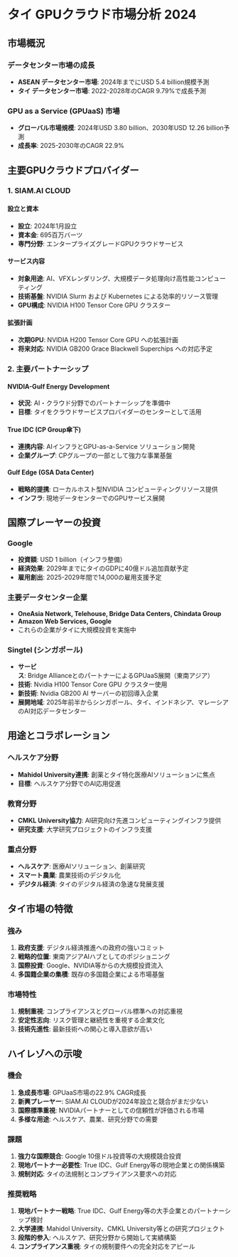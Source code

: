 # タイ GPUクラウド市場分析 2024

## 市場概況

### データセンター市場の成長
- **ASEAN データセンター市場**: 2024年までにUSD 5.4 billion規模予測
- **タイ データセンター市場**: 2022-2028年のCAGR 9.79%で成長予測

### GPU as a Service (GPUaaS) 市場
- **グローバル市場規模**: 2024年USD 3.80 billion、2030年USD 12.26 billion予測
- **成長率**: 2025-2030年のCAGR 22.9%

## 主要GPUクラウドプロバイダー

### 1. SIAM.AI CLOUD
#### 設立と資本
- **設立**: 2024年1月設立
- **資本金**: 695百万バーツ
- **専門分野**: エンタープライズグレードGPUクラウドサービス

#### サービス内容
- **対象用途**: AI、VFXレンダリング、大規模データ処理向け高性能コンピューティング
- **技術基盤**: NVIDIA Slurm および Kubernetes による効率的リソース管理
- **GPU構成**: NVIDIA H100 Tensor Core GPU クラスター

#### 拡張計画
- **次期GPU**: NVIDIA H200 Tensor Core GPU への拡張計画
- **将来対応**: NVIDIA GB200 Grace Blackwell Superchips への対応予定

### 2. 主要パートナーシップ

#### NVIDIA-Gulf Energy Development
- **状況**: AI・クラウド分野でのパートナーシップを準備中
- **目標**: タイをクラウドサービスプロバイダーのセンターとして活用

#### True IDC (CP Group傘下)
- **連携内容**: AIインフラとGPU-as-a-Service ソリューション開発
- **企業グループ**: CPグループの一部として強力な事業基盤

#### Gulf Edge (GSA Data Center)
- **戦略的提携**: ローカルホスト型NVIDIA コンピューティングリソース提供
- **インフラ**: 現地データセンターでのGPUサービス展開

## 国際プレーヤーの投資

### Google
- **投資額**: USD 1 billion（インフラ整備）
- **経済効果**: 2029年までにタイのGDPに40億ドル追加貢献予定
- **雇用創出**: 2025-2029年間で14,000の雇用支援予定

### 主要データセンター企業
- **OneAsia Network, Telehouse, Bridge Data Centers, Chindata Group**
- **Amazon Web Services, Google**
- これらの企業がタイに大規模投資を実施中

### Singtel (シンガポール)
- **サービス**: Bridge AllianceとのパートナーによるGPUaaS展開（東南アジア）
- **技術**: Nvidia H100 Tensor Core GPU クラスター使用
- **新技術**: Nvidia GB200 AI サーバーの初回導入企業
- **展開地域**: 2025年前半からシンガポール、タイ、インドネシア、マレーシアのAI対応データセンター

## 用途とコラボレーション

### ヘルスケア分野
- **Mahidol University連携**: 創薬とタイ特化医療AIソリューションに焦点
- **目標**: ヘルスケア分野でのAI応用促進

### 教育分野  
- **CMKL University協力**: AI研究向け先進コンピューティングインフラ提供
- **研究支援**: 大学研究プロジェクトのインフラ支援

### 重点分野
- **ヘルスケア**: 医療AIソリューション、創薬研究
- **スマート農業**: 農業技術のデジタル化
- **デジタル経済**: タイのデジタル経済の急速な発展支援

## タイ市場の特徴

### 強み
1. **政府支援**: デジタル経済推進への政府の強いコミット
2. **戦略的位置**: 東南アジアAIハブとしてのポジショニング
3. **国際投資**: Google、NVIDIA等からの大規模投資流入
4. **多国籍企業の集積**: 既存の多国籍企業による市場基盤

### 市場特性
1. **規制重視**: コンプライアンスとグローバル標準への対応重視
2. **安定性志向**: リスク管理と継続性を重視する企業文化
3. **技術先進性**: 最新技術への関心と導入意欲が高い

## ハイレゾへの示唆

### 機会
1. **急成長市場**: GPUaaS市場の22.9% CAGR成長
2. **新興プレーヤー**: SIAM.AI CLOUDが2024年設立と競合がまだ少ない
3. **国際標準重視**: NVIDIAパートナーとしての信頼性が評価される市場
4. **多様な用途**: ヘルスケア、農業、研究分野での需要

### 課題
1. **強力な国際競合**: Google 10億ドル投資等の大規模競合投資
2. **現地パートナー必要性**: True IDC、Gulf Energy等の現地企業との関係構築
3. **規制対応**: タイの法規制とコンプライアンス要求への対応

### 推奨戦略
1. **現地パートナー戦略**: True IDC、Gulf Energy等の大手企業とのパートナーシップ検討
2. **大学連携**: Mahidol University、CMKL University等との研究プロジェクト
3. **段階的参入**: ヘルスケア、研究分野から開始して実績構築
4. **コンプライアンス重視**: タイの規制要件への完全対応をアピール